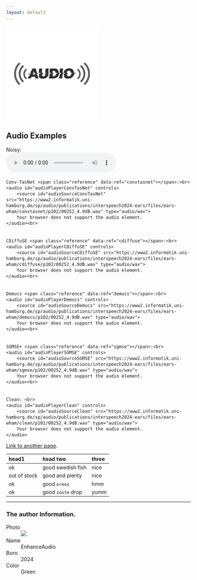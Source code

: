 ```yaml
---
layout: default
---
```


<img src="thumbnail.png" width="50%" />

## Audio Examples

<p>
    Noisy: <br>
    <audio id="audioPlayerNoisy" controls>
        <source id="audioSourceNoisy" src="https://www2.informatik.uni-hamburg.de/sp/audio/publications/interspeech2024-ears/files/ears-wham/noisy/p102/00252_4.9dB.wav" type="audio/wav">
        Your browser does not support the audio element.
    </audio><br>


    Conv-TasNet <span class="reference" data-ref="convtasnet"></span>:<br>
    <audio id="audioPlayerConvTasNet" controls>
        <source id="audioSourceConvTasNet" src="https://www2.informatik.uni-hamburg.de/sp/audio/publications/interspeech2024-ears/files/ears-wham/convtasnet/p102/00252_4.9dB.wav" type="audio/wav">
        Your browser does not support the audio element.
    </audio><br>


    CDiffuSE <span class="reference" data-ref="cdiffuse"></span>:<br>
    <audio id="audioPlayerCDiffuSE" controls>
        <source id="audioSourceCDiffuSE" src="https://www2.informatik.uni-hamburg.de/sp/audio/publications/interspeech2024-ears/files/ears-wham/cdiffuse/p102/00252_4.9dB.wav" type="audio/wav">
        Your browser does not support the audio element.
    </audio><br>


    Demucs <span class="reference" data-ref="demucs"></span>:<br>
    <audio id="audioPlayerDemucs" controls>
        <source id="audioSourceDemucs" src="https://www2.informatik.uni-hamburg.de/sp/audio/publications/interspeech2024-ears/files/ears-wham/demucs/p102/00252_4.9dB.wav" type="audio/wav">
        Your browser does not support the audio element.
    </audio><br>


    SGMSE+ <span class="reference" data-ref="sgmse"></span>:<br>
    <audio id="audioPlayerSGMSE" controls>
        <source id="audioSourceSGMSE" src="https://www2.informatik.uni-hamburg.de/sp/audio/publications/interspeech2024-ears/files/ears-wham/sgmse/p102/00252_4.9dB.wav" type="audio/wav">
        Your browser does not support the audio element.
    </audio><br>


    Clean: <br>
    <audio id="audioPlayerClean" controls>
        <source id="audioSourceClean" src="https://www2.informatik.uni-hamburg.de/sp/audio/publications/interspeech2024-ears/files/ears-wham/clean/p102/00252_4.9dB.wav" type="audio/wav">
        Your browser does not support the audio element.
    </audio>
</p>


[Link to another page](another-page.html).


| head1        | head two          | three |
|:-------------|:------------------|:------|
| ok           | good swedish fish | nice  |
| out of stock | good and plenty   | nice  |
| ok           | good `oreos`      | hmm   |
| ok           | good `zoute` drop | yumm  |



* * *

### The author Information.

<dl>
<dt>Photo</dt>
<dd><img src="https://github.githubassets.com/images/icons/emoji/octocat.png" /></dd>
<dt>Name</dt>
<dd>EnhanceAudio</dd>
<dt>Born</dt>
<dd>2024</dd>
<dt>Color</dt>
<dd>Green</dd>
</dl>
